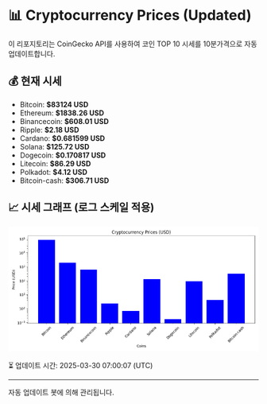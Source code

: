 
# 📊 Cryptocurrency Prices (Updated)

이 리포지토리는 CoinGecko API를 사용하여 코인 TOP 10 시세를 10분가격으로 자동 업데이트합니다.

## 💰 현재 시세
- Bitcoin: **$83124 USD**
- Ethereum: **$1838.26 USD**
- Binancecoin: **$608.01 USD**
- Ripple: **$2.18 USD**
- Cardano: **$0.681599 USD**
- Solana: **$125.72 USD**
- Dogecoin: **$0.170817 USD**
- Litecoin: **$86.29 USD**
- Polkadot: **$4.12 USD**
- Bitcoin-cash: **$306.71 USD**

## 📈 시세 그래프 (로그 스케일 적용)
![Crypto Prices](crypto_prices.png)

⏳ 업데이트 시간: 2025-03-30 07:00:07 (UTC)

---
자동 업데이트 봇에 의해 관리됩니다.

